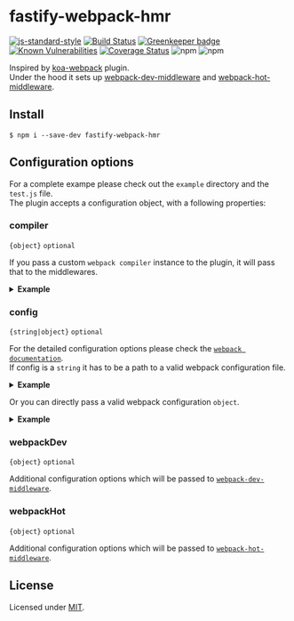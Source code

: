 # fastify-webpack-hmr

[![js-standard-style](https://img.shields.io/badge/code%20style-standard-brightgreen.svg?style=flat)](http://standardjs.com/)
[![Build Status](https://travis-ci.org/lependu/fastify-webpack-hmr.svg?branch=master)](https://travis-ci.org/lependu/fastify-webpack-hmr)
[![Greenkeeper badge](https://badges.greenkeeper.io/lependu/fastify-webpack-hmr.svg)](https://greenkeeper.io/)
[![Known Vulnerabilities](https://snyk.io/test/github/lependu/fastify-webpack-hmr/badge.svg)](https://snyk.io/test/github/lependu/fastify-webpack-hmr)
[![Coverage Status](https://coveralls.io/repos/github/lependu/fastify-webpack-hmr/badge.svg?branch=master)](https://coveralls.io/github/lependu/fastify-webpack-hmr?branch=master)
![npm](https://img.shields.io/npm/dm/fastify-webpack-hmr.svg)
![npm](https://img.shields.io/npm/v/fastify-webpack-hmr.svg)

Inspired by [koa-webpack](https://github.com/shellscape/koa-webpack) plugin.  
Under the hood it sets up [webpack-dev-middleware](https://github.com/webpack/webpack-dev-middleware) and [webpack-hot-middleware](https://github.com/webpack-contrib/webpack-hot-middleware).

## Install
```
$ npm i --save-dev fastify-webpack-hmr
```

## Configuration options

For a complete exampe please check out the `example` directory and the `test.js` file.  
The plugin accepts a configuration object, with a following properties:

### compiler
`{object}` `optional`

If you pass a custom `webpack compiler` instance to the plugin, it will pass that to the middlewares.

<details>
  <summary><strong>Example</strong></summary>
  
  ```js
  const fastify = require('fastify')()
  const HMR = require('fastify-webpack-hmr')
  const webpack = require('webpack')
  const webpackConfig = require('path/to/your/webpack/config')
  
  const compiler = webpack(webpackConfig)
  
  fastify.register(HMR, { compiler })
  
  fastify.listen(3000)
  ```
</details>

### config
`{string|object}` `optional`

For the detailed configuration options please check the [`webpack documentation`](https://webpack.js.org/configuration/).   
If config is a `string` it has to be a path to a valid webpack configuration file.
<details>
  <summary><strong>Example</strong></summary>

  ```js
  const fastify = require('fastify')()
  const HMR = require('fastify-webpack-hmr')
  const { join } = require('path')
  
  const config = join(__dirname, 'path.to.your.webpack.config')
  
  fastify.register(HMR, { config })
  
  fastify.listen(3000)
  ```
</details>

Or you can directly pass a valid webpack configuration `object`.

<details>
  <summary><strong>Example</strong></summary>
  
  ```js
  const fastify = require('fastify')()
  const HMR = require('fastify-webpack-hmr')
  const { join } = require('path')
  
  const config = {
    mode: 'development', // Prevents webpack warning
    entry: join(__dirname, 'path.to.your.client.file'),
    output: {
      publicPath: '/assets',
      filename: 'main.js'
    }
  }
  
  fastify.register(HMR, { config })
  
  fastify.listen(3000)
  ```
</details>

### webpackDev
`{object}` `optional`

Additional configuration options which will be passed to [`webpack-dev-middleware`](https://github.com/webpack/webpack-dev-middleware#options).

### webpackHot
`{object}` `optional`

Additional configuration options which will be passed to [`webpack-hot-middleware`](https://github.com/webpack-contrib/webpack-hot-middleware#config).

## License
Licensed under [MIT](./LICENSE).
